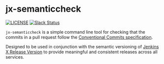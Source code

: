 # jx-semanticcheck

[![LICENSE](https://img.shields.io/github/license/jenkins-x-labs/helmboot.svg)](https://github.com/jenkins-x-plugins/jx-semanticcheck/blob/main/LICENSE)
[![Slack Status](https://img.shields.io/badge/slack-join_chat-white.svg?logo=slack&style=social)](https://slack.k8s.io/)

`jx-semanticcheck` is a simple command line tool for checking that the commits in a pull request follow the
[Conventional Commits specification](https://www.conventionalcommits.org/en/v1.0.0/#specification).

Designed to be used in conjunction with the semantic versioning of [Jenkins X Release Version](https://github.com/jenkins-x-plugins/jx-release-version)
to provide meaningful and consistent releases across all services.

